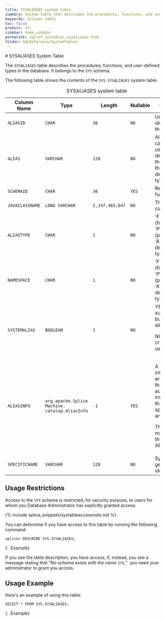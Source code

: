 ```yaml
---
title: SYSALIASES system table
summary: System table that describes the procedures, functions, and user-defined types in the database.
keywords: aliases table
toc: false
product: all
sidebar: home_sidebar
permalink: sqlref_systables_sysaliases.html
folder: SQLReference/SystemTables
---
```

<section>
<div class="TopicContent" data-swiftype-index="true" markdown="1">
# SYSALIASES System Table

The `SYSALIASES` table describes the procedures, functions, and
user-defined types in the database. It belongs to the `SYS` schema.

The following table shows the contents of the `SYS.SYSALIASES` system table.

<table>
    <caption>SYSALIASES system table</caption>
    <col />
    <col />
    <col />
    <col />
    <col />
    <thead>
        <tr>
            <th>Column Name</th>
            <th>Type</th>
            <th>Length</th>
            <th>Nullable</th>
            <th>Contents</th>
        </tr>
    </thead>
    <tbody>
        <tr>
            <td><code>ALIASID</code></td>
            <td><code>CHAR</code></td>
            <td><code>36</code></td>
            <td><code>NO</code></td>
            <td>Unique identifier for the alias</td>
        </tr>
        <tr>
            <td><code>ALIAS</code></td>
            <td><code>VARCHAR</code></td>
            <td><code>128</code></td>
            <td><code>NO</code></td>
            <td>Alias (in the case of a user-defined type, the name of the user-defined type)</td>
        </tr>
        <tr>
            <td><code>SCHEMAID</code></td>
            <td><code>CHAR</code></td>
            <td><code>36</code></td>
            <td><code>YES</code></td>
            <td>Reserved for future use</td>
        </tr>
        <tr>
            <td><code>JAVACLASSNAME</code></td>
            <td><code>LONG VARCHAR</code></td>
            <td><code>2,147,483,647</code></td>
            <td><code>NO</code></td>
            <td>The Java class name</td>
        </tr>
        <tr>
            <td><code>ALIASTYPE</code></td>
            <td><code>CHAR</code></td>
            <td><code>1</code></td>
            <td><code>NO</code></td>
            <td><em>'F'</em> (function), <em>'P'</em> (procedure),
			<em>'A'</em> (user-defined type)</td>
        </tr>
        <tr>
            <td><code>NAMESPACE</code></td>
            <td><code>CHAR</code></td>
            <td><code>1</code></td>
            <td><code>NO</code></td>
            <td><em>'F'</em> (function), <em>'P'</em> (procedure),
			<em>'A'</em> (user-defined type)</td>
        </tr>
        <tr>
            <td><code>SYSTEMALIAS</code></td>
            <td><code>BOOLEAN</code></td>
            <td><code>1</code></td>
            <td><code>NO</code></td>
            <td><em>YES</em> (system supplied or built-in alias)
			<p><em>NO</em> (alias created by a user)</p></td>
        </tr>
        <tr>
            <td><code>ALIASINFO</code></td>
            <td><code>org.apache.Splice Machine.<br />catalog.AliasInfo</code></td>
            <td><code>-1</code></td>
            <td><code>YES</code></td>
            <td><p>A Java interface that encapsulates the additional information that is specific to an alias.</p>
                <p>This class is not part of the public API.</p>
            </td>
        </tr>
        <tr>
            <td><code>SPECIFICNAME</code></td>
            <td><code>VARCHAR</code></td>
            <td><code>128</code></td>
            <td><code>NO</code></td>
            <td>System-generated identifier</td>
        </tr>
    </tbody>
</table>

## Usage Restrictions

Access to the `SYS` schema is restricted, for security purpose, to users for whom you Database Administrator has explicitly granted access.

{% include splice_snippets/systableaccessnote.md %}

You can determine if you have access to this table by running the following command:

```
splice> DESCRIBE SYS.SYSALIASES;
```
{: .Example}

If you see the table description, you have access; if, instead, you see a message stating that _"No schema exists with the name `SYS`,"_&nbsp; you need your administrator to grant you access.


## Usage Example

Here's an example of using this table:

```
SELECT * FROM SYS.SYSALIASES;
```
{: .Example}

</div>
</section>
